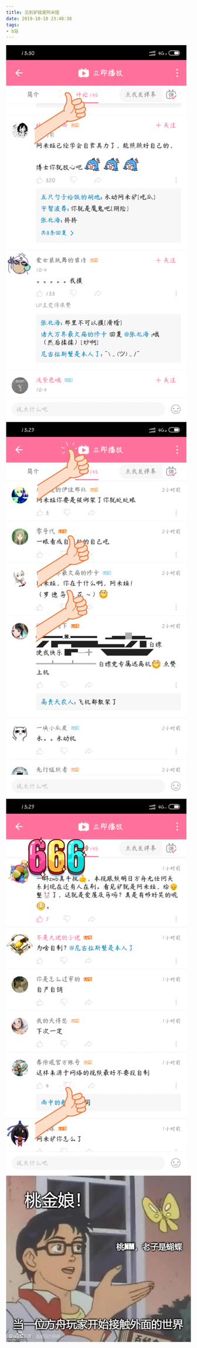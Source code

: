 ```yaml
---
title: 见到驴就是阿米娅
date: 2019-10-10 23:48:38
tags:
- b站
---
```

![](2019-10-10-23-48/01.jpg)
![](2019-10-10-23-48/02.jpg)
![](2019-10-10-23-48/03.jpg)
![](2019-10-10-23-48/04.jpg)
